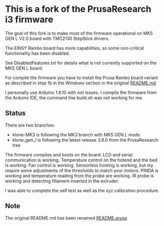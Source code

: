 This is a fork of the PrusaResearch i3 firmware
===

The goal of this fork is to make most of the firmware operational on MKS GEN L V2.0 board with TMC2130 StepStick drivers.

The EINSY Rambo board has more capabilities, so some non-critical functionality has been disabled.

See DisabledFeatures.txt for details what is not currently supported on the MKS GEN L board.

For compile the firmware you have to install the Prusa Rambo board variant as described in step 1b in the Windows section in the original [README.md](https://github.com/prusa3d/Prusa-Firmware#using-linux-subsystem-under-windows-10-64-bit)

I personally use Arduino 1.8.10 with not issues. I compile the firmware from the Arduino IDE, the command line build.sh was not working for me.

Status
---
There are two branches:
 - klone-MK3 is following the MK3 branch with MKS GEN L mods
 - klone_gen_l is following the latest release 3.8.0 from the PrusaResearch tree

The firmware compiles and boots on the board. LCD and serial communication is working. Temperature control on the hotend and the bed is working. Fan control is working. Sensorless homing is working, but my require some adjustments of the thresholds to match your motors. PINDA is working and temperature reading from the probe are working. IR probe is working and detecting fillament inserted in the extruder.

I was able to complete the self test as well as the xyz calibration procedure.

Note
---
The original README.md has been renamed [README.prusa](README.prusa)
